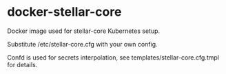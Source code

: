 # docker-stellar-core

Docker image used for stellar-core Kubernetes setup.

Substitute /etc/stellar-core.cfg with your own config.

Confd is used for secrets interpolation, see templates/stellar-core.cfg.tmpl for details.

